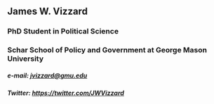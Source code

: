 ## James W. Vizzard
### PhD Student in Political Science
### Schar School of Policy and Government at George Mason University

##### e-mail: <jvizzard@gmu.edu>
##### Twitter: <https://twitter.com/JWVizzard>

